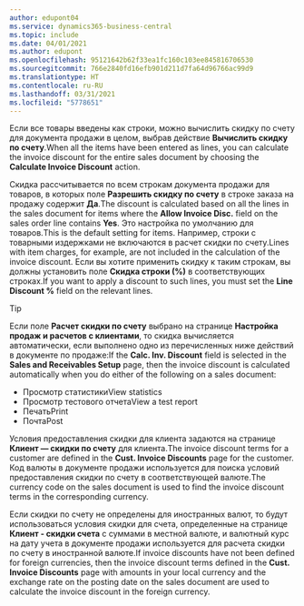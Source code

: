 ```yaml
---
author: edupont04
ms.service: dynamics365-business-central
ms.topic: include
ms.date: 04/01/2021
ms.author: edupont
ms.openlocfilehash: 95121642b62f33ea1fc160c103ee845816706530
ms.sourcegitcommit: 766e2840fd16efb901d211d7fa64d96766ac99d9
ms.translationtype: HT
ms.contentlocale: ru-RU
ms.lasthandoff: 03/31/2021
ms.locfileid: "5778651"
---
```

<span data-ttu-id="4150b-101">Если все товары введены как строки, можно вычислить скидку по счету для документа продажи в целом, выбрав действие **Вычислить скидку по счету**.</span><span class="sxs-lookup"><span data-stu-id="4150b-101">When all the items have been entered as lines, you can calculate the invoice discount for the entire sales document by choosing the **Calculate Invoice Discount** action.</span></span>

<span data-ttu-id="4150b-102">Скидка рассчитывается по всем строкам документа продажи для товаров, в которых поле **Разрешить скидку по счету** в строке заказа на продажу содержит **Да**.</span><span class="sxs-lookup"><span data-stu-id="4150b-102">The discount is calculated based on all the lines in the sales document for items where the **Allow Invoice Disc.** field on the sales order line contains **Yes**.</span></span> <span data-ttu-id="4150b-103">Это настройка по умолчанию для товаров.</span><span class="sxs-lookup"><span data-stu-id="4150b-103">This is the default setting for items.</span></span> <span data-ttu-id="4150b-104">Например, строки с товарными издержками не включаются в расчет скидки по счету.</span><span class="sxs-lookup"><span data-stu-id="4150b-104">Lines with item charges, for example, are not included in the calculation of the invoice discount.</span></span> <span data-ttu-id="4150b-105">Если вы хотите применить скидку к таким строкам, вы должны установить поле **Скидка строки (%)** в соответствующих строках.</span><span class="sxs-lookup"><span data-stu-id="4150b-105">If you want to apply a discount to such lines, you must set the **Line Discount %** field on the relevant lines.</span></span>  

> [!TIP]
> <span data-ttu-id="4150b-106">Если поле **Расчет скидки по счету** выбрано на странице **Настройка продаж и расчетов с клиентами**, то скидка вычисляется автоматически, если выполнено одно из перечисленных ниже действий в документе по продаже:</span><span class="sxs-lookup"><span data-stu-id="4150b-106">If the **Calc. Inv. Discount** field is selected in the **Sales and Receivables Setup** page, then the invoice discount is calculated automatically when you do either of the following on a sales document:</span></span>
>
> * <span data-ttu-id="4150b-107">Просмотр статистики</span><span class="sxs-lookup"><span data-stu-id="4150b-107">View statistics</span></span>
> * <span data-ttu-id="4150b-108">Просмотр тестового отчета</span><span class="sxs-lookup"><span data-stu-id="4150b-108">View a test report</span></span>
> * <span data-ttu-id="4150b-109">Печать</span><span class="sxs-lookup"><span data-stu-id="4150b-109">Print</span></span>
> * <span data-ttu-id="4150b-110">Почта</span><span class="sxs-lookup"><span data-stu-id="4150b-110">Post</span></span>

<span data-ttu-id="4150b-111">Условия предоставления скидки для клиента задаются на странице **Клиент — скидки по счету** для клиента.</span><span class="sxs-lookup"><span data-stu-id="4150b-111">The invoice discount terms for a customer are defined in the **Cust. Invoice Discounts** page for the customer.</span></span> <span data-ttu-id="4150b-112">Код валюты в документе продажи используется для поиска условий предоставления скидки по счету в соответствующей валюте.</span><span class="sxs-lookup"><span data-stu-id="4150b-112">The currency code on the sales document is used to find the invoice discount terms in the corresponding currency.</span></span>

<span data-ttu-id="4150b-113">Если скидки по счету не определены для иностранных валют, то будут использоваться условия скидки для счета, определенные на странице **Клиент - скидки счета** с суммами в местной валюте, и валютный курс на дату учета в документе продажи используется для расчета скидки по счету в иностранной валюте.</span><span class="sxs-lookup"><span data-stu-id="4150b-113">If invoice discounts have not been defined for foreign currencies, then the invoice discount terms defined in the **Cust. Invoice Discounts** page with amounts in your local currency and the exchange rate on the posting date on the sales document are used to calculate the invoice discount in the foreign currency.</span></span>
